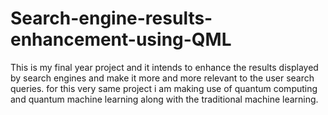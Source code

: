 # Search-engine-results-enhancement-using-QML
This is my final year project and it intends to enhance the results displayed by search engines and make it more and more relevant to the user search queries. for this very same project i am making use of quantum computing and quantum machine learning along with the traditional machine learning.
